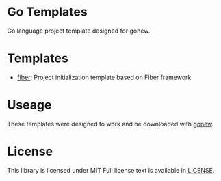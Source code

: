 # Go Templates

Go language project template designed for gonew.

# Templates

* [fiber](fiber): Project initialization template based on Fiber framework

# Useage

These templates were designed to work and be downloaded with [gonew](https://pkg.go.dev/golang.org/x/tools/cmd/gonew).

# License

This library is licensed under MIT Full license text is available in [LICENSE](LICENSE).
